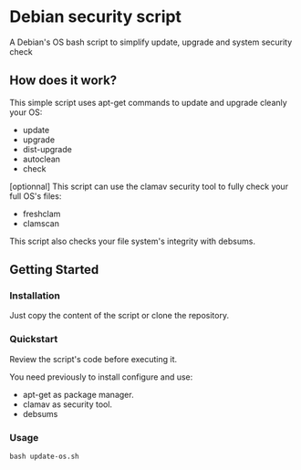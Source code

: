 # Debian security script

A Debian's OS bash script to simplify update, upgrade and system security check

## How does it work?

This simple script uses apt-get commands to update and upgrade cleanly your OS:

* update
* upgrade
* dist-upgrade
* autoclean
* check

[optionnal] This script can use the clamav security tool to fully check your full OS's files:

* freshclam
* clamscan

This script also checks your file system's integrity with debsums.

## Getting Started

### Installation

Just copy the content of the script or clone the repository.

### Quickstart

Review the script's code before executing it.

You need previously to install configure and use:

* apt-get as package manager.
* clamav as security tool.
* debsums

### Usage

```bash update-os.sh```
